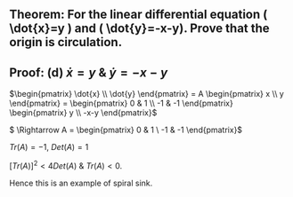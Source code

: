 ## Theorem: For the linear differential equation \( \dot{x}=y \) and \( \dot{y}=-x-y). Prove that the origin is circulation.


## Proof: **(d)** $\dot{x} = y$ & $\dot{y} = -x - y$

$\begin{pmatrix} \dot{x} \\ \dot{y} \end{pmatrix} = A \begin{pmatrix} x \\ y \end{pmatrix} = \begin{pmatrix} 0 & 1 \\ -1 & -1 \end{pmatrix} \begin{pmatrix} y \\ -x-y \end{pmatrix}$

$ \Rightarrow A = \begin{pmatrix} 0 & 1 \\ -1 & -1 \end{pmatrix}$

$Tr(A) = -1$, $Det(A) = 1$

$[Tr(A)]^2 < 4 Det(A)$ & $Tr(A) < 0$.

Hence this is an example of spiral sink. 
